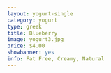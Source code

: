 ```yaml
---
layout: yogurt-single
category: yogurt
type: greek
title: Blueberry
image: yogurt3.jpg
price: $4.00
showbanner: yes
info: Fat Free, Creamy, Natural
---
```


